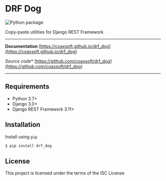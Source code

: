 # DRF Dog

![Python package](https://github.com/coaxsoft/drf_dog/workflows/Python%20package/badge.svg)

Copy-paste utilities for Django REST Framework.

---

**Documentation** [https://coaxsoft.github.io/drf_dog](https://coaxsoft.github.io/drf_dog)

*Source code** [https://github.com/coaxsoft/drf_dog](https://github.com/coaxsoft/drf_dog)

---

## Requirements

-  Python 3.7+
-  Django 3.0+
-  Django REST Framework 3.11+

## Installation

Install using ``pip``


```bash
$ pip install drf_dog
```

## License

This project is licensed under the terms of the ISC License